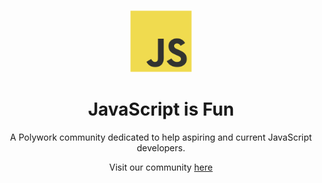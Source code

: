 <p align="center">
  <img src="https://github.com/devicons/devicon/blob/master/icons/javascript/javascript-original.svg" title="JavaScript" alt="JavaScript" width="100" height="100"/>
</p>
<h1 align="center">
<strong>JavaScript is Fun</strong>
</h1>
<p align="center">
A Polywork community dedicated to help aspiring and current JavaScript developers.
</p>
<p align="center">
Visit our community <a href="https://www.polywork.com/clubs/javascript-is-fun">here</a>
</p>
